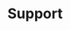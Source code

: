 ---
#Delimiter files are used to separate the list of documentation pages into sections.
title: "Support"
type: delimiter
weight: 27 # Change this weight to change order of sections
sitemapExclude: True
_build:
  publishResources: false
  render: never
partition: qdrant
---